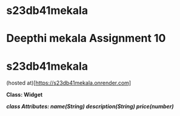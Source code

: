 # s23db41mekala
# Deepthi mekala Assignment 10

# s23db41mekala
(hosted at)[https://s23db41mekala.onrender.com]



**Class: Widget**

***class Attributes: name(String) description(String) price(number)***


